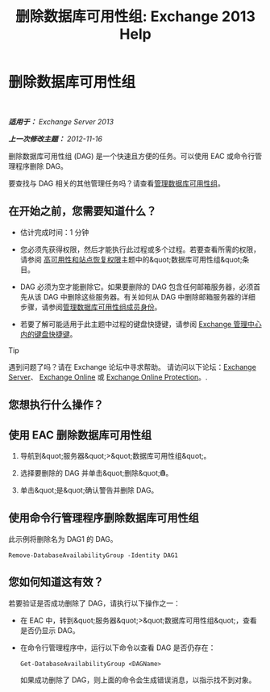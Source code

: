 ﻿---
title: '删除数据库可用性组: Exchange 2013 Help'
TOCTitle: 删除数据库可用性组
ms:assetid: 071296e9-31b0-40f4-9a02-177d97486ebd
ms:mtpsurl: https://technet.microsoft.com/zh-cn/library/Dd335069(v=EXCHG.150)
ms:contentKeyID: 50489872
ms.date: 05/21/2018
mtps_version: v=EXCHG.150
ms.translationtype: MT
---

# 删除数据库可用性组

 

_**适用于：** Exchange Server 2013_

_**上一次修改主题：** 2012-11-16_

删除数据库可用性组 (DAG) 是一个快速且方便的任务。可以使用 EAC 或命令行管理程序删除 DAG。

要查找与 DAG 相关的其他管理任务吗？请查看[管理数据库可用性组](managing-database-availability-groups-exchange-2013-help.md)。

## 在开始之前，您需要知道什么？

  - 估计完成时间：1 分钟

  - 您必须先获得权限，然后才能执行此过程或多个过程。若要查看所需的权限，请参阅 [高可用性和站点恢复权限](high-availability-and-site-resilience-permissions-exchange-2013-help.md)主题中的\&quot;数据库可用性组\&quot;条目。

  - DAG 必须为空才能删除它。如果要删除的 DAG 包含任何邮箱服务器，必须首先从该 DAG 中删除这些服务器。有关如何从 DAG 中删除邮箱服务器的详细步骤，请参阅[管理数据库可用性组成员身份](manage-database-availability-group-membership-exchange-2013-help.md)。

  - 若要了解可能适用于此主题中过程的键盘快捷键，请参阅 [Exchange 管理中心内的键盘快捷键](keyboard-shortcuts-in-the-exchange-admin-center-exchange-online-protection-help.md)。

> [!tip]
> 遇到问题了吗？请在 Exchange 论坛中寻求帮助。 请访问以下论坛：<a href="https://go.microsoft.com/fwlink/p/?linkid=60612">Exchange Server</a>、 <a href="https://go.microsoft.com/fwlink/p/?linkid=267542">Exchange Online</a> 或 <a href="https://go.microsoft.com/fwlink/p/?linkid=285351">Exchange Online Protection</a>。.


## 您想执行什么操作？

## 使用 EAC 删除数据库可用性组

1.  导航到\&quot;服务器\&quot;\>\&quot;数据库可用性组\&quot;。

2.  选择要删除的 DAG 并单击\&quot;删除\&quot;![删除图标](images/JJ657511.14f639f6-61e8-4418-bbfb-0db14de9d2f5(EXCHG.150).gif "删除图标")。

3.  单击\&quot;是\&quot;确认警告并删除 DAG。

## 使用命令行管理程序删除数据库可用性组

此示例将删除名为 DAG1 的 DAG。

    Remove-DatabaseAvailabilityGroup -Identity DAG1

## 您如何知道这有效？

若要验证是否成功删除了 DAG，请执行以下操作之一：

  - 在 EAC 中，转到\&quot;服务器\&quot;\>\&quot;数据库可用性组\&quot;，查看是否仍显示 DAG。

  - 在命令行管理程序中，运行以下命令以查看 DAG 是否仍存在：
    
        Get-DatabaseAvailabilityGroup <DAGName>
    
    如果成功删除了 DAG，则上面的命令会生成错误消息，以指示找不到对象。

